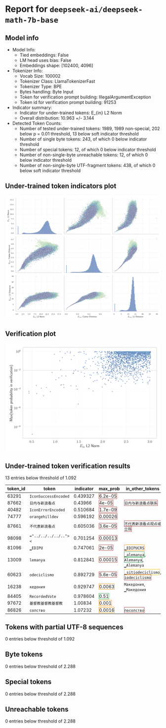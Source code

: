 # Report for `deepseek-ai/deepseek-math-7b-base`

## Model info

* Model Info: 
  * Tied embeddings: False
  * LM head uses bias: False
  * Embeddings shape: [102400, 4096]
* Tokenizer Info: 
  * Vocab Size: 100002
  * Tokenizer Class: LlamaTokenizerFast
  * Tokenizer Type: BPE
  * Bytes handling: Byte Input
  * Token for verification prompt building: IllegalArgumentException
  * Token id for verification prompt building: 91253
* Indicator summary: 
  * Indicator for under-trained tokens: E_{in} L2 Norm
  * Overall distribution: 10.963 +/- 3.144
* Detected Token Counts: 
  * Number of tested under-trained tokens: 1989, 1989 non-special, 202 below p = 0.01 threshold, 13 below soft indicator threshold
  * Number of single byte tokens: 243, of which 0 below indicator threshold
  * Number of special tokens: 12, of which 0 below indicator threshold
  * Number of non-single-byte unreachable tokens: 12, of which 0 below indicator threshold
  * Number of non-single-byte UTF-fragment tokens:  438, of which 0 below soft indicator threshold

## Under-trained token indicators plot
![Indicators scatter plots](../indicators_pairplot_byid/deepseek_ai_deepseek_math_7b_base.png)

## Verification plot
![Verification plot](../verifications_scatterplot/deepseek_ai_deepseek_math_7b_base.png)

## Under-trained token verification results
13 entries below threshold of 1.092

|   token_id | token                           |   indicator | max_prob                                                         | in_other_tokens                                                                                                                                                                      |
|------------|---------------------------------|-------------|------------------------------------------------------------------|--------------------------------------------------------------------------------------------------------------------------------------------------------------------------------------|
|      63291 | ````` IconSuccessEncoded `````  |    0.439327 | <span style='border: 1px solid rgb(169, 68, 66);'>6.2e-05</span> |                                                                                                                                                                                      |
|      87662 | ````` 日内与新浪看点 `````      |    0.43966  | <span style='border: 1px solid rgb(169, 68, 66);'>4e-05</span>   | <span style='border: 1px solid rgb(169, 68, 66);'>````` 日内与新浪看点联系 `````</span>                                                                                              |
|      40482 | ````` IconErrorEncoded `````    |    0.510684 | <span style='border: 1px solid rgb(169, 68, 66);'>1.7e-09</span> |                                                                                                                                                                                      |
|      74777 | ````` orangehilldev `````       |    0.596192 | <span style='border: 1px solid rgb(169, 68, 66);'>0.00026</span> |                                                                                                                                                                                      |
|      87661 | ````` 不代表新浪看点 `````      |    0.605036 | <span style='border: 1px solid rgb(169, 68, 66);'>3.6e-05</span> | <span style='border: 1px solid rgb(169, 68, 66);'>````` 不代表新浪看点观点或立场 `````</span>                                                                                        |
|      98098 | ````` ="../../../../..">< ````` |    0.701254 | <span style='border: 1px solid rgb(169, 68, 66);'>0.00013</span> |                                                                                                                                                                                      |
|      81096 | ````` ▁EDIPU `````              |    0.747061 | <span style='border: 1px solid rgb(169, 68, 66);'>2e-05</span>   | <span style='border: 1px solid rgb(255, 145, 0);'>````` ▁EDIPUCRS `````</span>                                                                                                       |
|      13009 | ````` lemanya `````             |    0.812841 | <span style='border: 1px solid rgb(169, 68, 66);'>0.00015</span> | <span style='border: 1px solid rgb(40, 167, 69);'>````` ▁alemanya `````</span>, <span style='border: 1px solid rgb(40, 167, 69);'>````` Alemanya `````</span>, ````` ▁Alemanya ````` |
|      60623 | ````` odeciclismo `````         |    0.892729 | <span style='border: 1px solid rgb(169, 68, 66);'>5.6e-05</span> | <span style='border: 1px solid rgb(251, 189, 8);'>````` ▁sitiodeciclismo `````</span>, <span style='border: 1px solid rgb(169, 68, 66);'>````` iodeciclismo `````</span>             |
|      16238 | ````` кедония `````             |    0.929747 | <span style='border: 1px solid rgb(255, 145, 0);'>0.0063</span>  | ````` Македония `````, ````` ▁Македония `````                                                                                                                                        |
|      84405 | ````` RecordedVote `````        |    0.978604 | <span style='border: 1px solid rgb(40, 167, 69);'>0.51</span>    |                                                                                                                                                                                      |
|      97672 | ````` 基督教基督教基督教 `````  |    1.00834  | <span style='border: 1px solid rgb(255, 145, 0);'>0.001</span>   |                                                                                                                                                                                      |
|      86826 | ````` солство `````             |    1.07232  | <span style='border: 1px solid rgb(255, 145, 0);'>0.0016</span>  | <span style='border: 1px solid rgb(169, 68, 66);'>````` посолство `````</span>                                                                                                       |


## Tokens with partial UTF-8 sequences
0 entries below threshold of 1.092




## Byte tokens
0 entries below threshold of 2.288




## Special tokens
0 entries below threshold of 2.288




## Unreachable tokens
0 entries below threshold of 2.288



